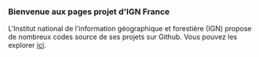 ### Bienvenue aux pages projet d'IGN France 
L'Institut national de l'information géographique et forestière (IGN) propose de nombreux codes source de ses projets sur Github. Vous pouvez les explorer [ici](https://github.com/ignf). 

